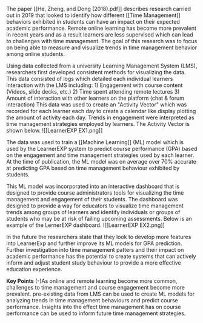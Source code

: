 The paper [[He, Zheng, and Dong (2018).pdf]] describes research carried out in 2019 that looked to identify how different [[Time Management]] behaviors exhibited in students can have an impact on their expected academic performance. Remote online learning has become more prevalent in recent years and as a result learners are less supervised which can lead to challenges with time management. The goal of this research was to focus on being able to measure and visualize trends in time management behavior among online students.

Using data collected from a university Learning Management System (LMS), researchers first developed consistent methods for visualizing the data. This data consisted of logs which detailed each individual learners interaction with the LMS including:
	1) Engagement with course content (Videos, slide decks, etc.)
	2) Time spent attending remote lectures
	3) Amount of interaction with other learners on the platform (chat & forum interaction)
This data was used to create an "Activity Vector" which was recorded for each learner each day to create a calendar like display plotting the amount of activity each day. Trends in engagement were interpreted as time management strategies employed by learners. The Activity Vector is shown below.
![[LearnerEXP EX1.png]]

The data was used to train a [[Machine Learning]] (ML) model which is used by the LearnerEXP system to predict course performance (GPA) based on the engagement and time management strategies used by each learner. At the time of publication, the ML model was on average over 70% accurate at predicting GPA based on time management behaviour exhibited by students. 

This ML model was incorporated into an interactive dashboard that is designed to provide course administrators tools for visualizing the time management and engagement of their students. The dashboard was designed to provide a way for educators to visualize time management trends among groups of learners and identify individuals or groups of students who may be at risk of failing upcoming assessments. Below is an example of the LernerEXP dashboard.
![[LearnerEXP EX2.png]]

In the future the researchers state that they look to develop more features into LearnerExp and further improve its ML models for GPA prediction. Further investigation into time management patters and their impact on academic performance has the potential to create systems that can actively inform and adjust student study behaviour to provide a more effective education experience.

**Key Points**
(-)As online and remote learning become more common, challenges to time management and course engagement become more prevalent.
pre-existing data from LMS can be used to create ML models for analyzing trends in time management behaviours and predict course performance.
Insights into the effect time management has on course performance can be used to inform future time management strategies.
